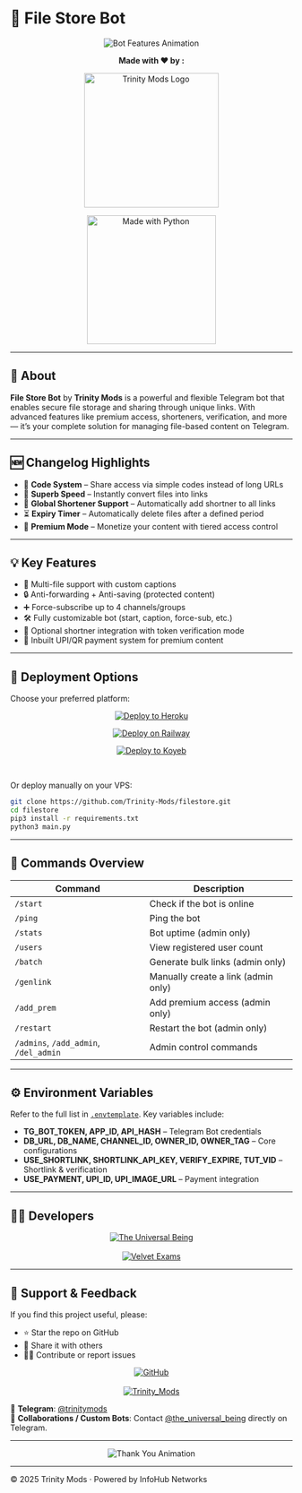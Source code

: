 # 📁 File Store Bot

<p align="center">
  <img src="https://readme-typing-svg.demolab.com?font=Fira+Code&size=28&duration=2500&pause=500&color=33FFAA&width=800&lines=Bot+That+Stores+%26+Shares+Files+via+Special+Links;Includes+Code+System,+Premium+Access,+Shorteners+%26+More!" alt="Bot Features Animation">
</p>

<p align="center">
  <strong>Made with ❤️ by :</strong>
</p>

<p align="center">
  <img src="https://github.com/user-attachments/assets/f7653b1e-e2b1-4897-9de1-f830aca391b6" width="240px" alt="Trinity Mods Logo"/>
</p>

<p align="center">
  <a href="https://www.python.org">
    <img src="http://ForTheBadge.com/images/badges/made-with-python.svg" width="230px" alt="Made with Python">
  </a>
</p>

---

## 🤖 About

**File Store Bot** by **Trinity Mods** is a powerful and flexible Telegram bot that enables secure file storage and sharing through unique links. With advanced features like premium access, shorteners, verification, and more — it’s your complete solution for managing file-based content on Telegram.

---

## 🆕 Changelog Highlights

- 🔐 **Code System** – Share access via simple codes instead of long URLs  
- 🔁 **Superb Speed** – Instantly convert files into links  
- 🔗 **Global Shortener Support** – Automatically add shortner to all links  
- ⏳ **Expiry Timer** – Automatically delete files after a defined period  
- 💎 **Premium Mode** – Monetize your content with tiered access control  

---

## 💡 Key Features

- 📎 Multi-file support with custom captions  
- 🔒 Anti-forwarding + Anti-saving (protected content)  
- ➕ Force-subscribe up to 4 channels/groups  
- 🛠️ Fully customizable bot (start, caption, force-sub, etc.)  
- 🔗 Optional shortner integration with token verification mode  
- 💸 Inbuilt UPI/QR payment system for premium content  

---

## 🚀 Deployment Options

Choose your preferred platform:

<p align="center">
  <a href="https://heroku.com/deploy">
    <img src="https://www.herokucdn.com/deploy/button.svg" alt="Deploy to Heroku">
  </a>
</p>

<p align="center">
  <a href="https://railway.app/new/template/1jKLr4">
    <img src="https://railway.app/button.svg" alt="Deploy on Railway">
  </a>
</p>

<p align="center">
  <a href="https://app.koyeb.com/deploy?type=git&repository=github.com/Trinity-Mods/filestore&branch=main&name=TrinityFileBot">
    <img src="https://www.koyeb.com/static/images/deploy/button.svg" alt="Deploy to Koyeb">
  </a>
</p>

<br>

Or deploy manually on your VPS:

```bash
git clone https://github.com/Trinity-Mods/filestore.git
cd filestore
pip3 install -r requirements.txt
python3 main.py
```

---

## 📜 Commands Overview

| Command | Description |
|--------|-------------|
| `/start` | Check if the bot is online |
| `/ping` | Ping the bot |
| `/stats` | Bot uptime (admin only) |
| `/users` | View registered user count |
| `/batch` | Generate bulk links (admin only) |
| `/genlink` | Manually create a link (admin only) |
| `/add_prem` | Add premium access (admin only) |
| `/restart` | Restart the bot (admin only) |
| `/admins`, `/add_admin`, `/del_admin` | Admin control commands |

---

## ⚙️ Environment Variables

Refer to the full list in [`.envtemplate`](https://github.com/Trinity-Mods/filestore/blob/main/.envtemplate.txt). Key variables include:

- **TG_BOT_TOKEN, APP_ID, API_HASH** – Telegram Bot credentials  
- **DB_URL, DB_NAME, CHANNEL_ID, OWNER_ID, OWNER_TAG** – Core configurations  
- **USE_SHORTLINK, SHORTLINK_API_KEY, VERIFY_EXPIRE, TUT_VID** – Shortlink & verification  
- **USE_PAYMENT, UPI_ID, UPI_IMAGE_URL** – Payment integration  

---

## 🧙‍♂️ Developers

<p align="center">
  <a href="https://t.me/the_universal_being">
    <img src="https://img.shields.io/badge/🔬 Ragnar Lothbrok-Mastermind-darkgreen?style=for-the-badge&logo=telegram" alt="The Universal Being">
  </a>
  <br><br>
  <a href="https://t.me/velvetexams">
    <img src="https://img.shields.io/badge/🎓 Dr. Aarav-Assistant-blueviolet?style=for-the-badge&logo=telegram" alt="Velvet Exams">
  </a>
</p>

---

## 🌟 Support & Feedback

If you find this project useful, please:

- ⭐ Star the repo on GitHub  
- 📢 Share it with others  
- 🧑‍💻 Contribute or report issues  

<p align="center">
  <a href="https://github.com/Trinity-Mods">
    <img src="https://img.shields.io/badge/GitHub-Trinity_Mods-black?style=for-the-badge&logo=github" alt="GitHub">
  </a>
  <br><br>
  <a href="https://t.me/trinityXmods">
    <img src="https://img.shields.io/badge/Trinity_Mods-Updates-blue?style=for-the-badge&logo=telegram" alt="Trinity_Mods">
  </a>
</p>

📢 **Telegram**: [@trinitymods](https://t.me/trinitymods)  
🤝 **Collaborations / Custom Bots**: Contact [@the_universal_being](https://t.me/the_universal_being) directly on Telegram.

---

<p align="center">
  <img src="https://readme-typing-svg.demolab.com?font=Fira+Code&size=32&pause=500&color=F7A41D&center=true&vCenter=true&width=800&lines=✨+Thank+You+for+Your+Support!+✨;We+Appreciate+You!+💖;Keep+Building,+Keep+Creating!+🚀" alt="Thank You Animation">
</p>

---

© 2025 Trinity Mods · Powered by InfoHub Networks
